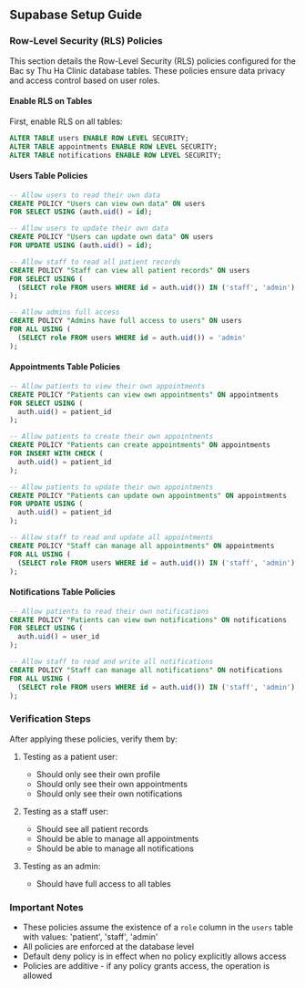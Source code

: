 ## Supabase Setup Guide

### Row-Level Security (RLS) Policies

This section details the Row-Level Security (RLS) policies configured for the Bac sy Thu Ha Clinic database tables. These policies ensure data privacy and access control based on user roles.

#### Enable RLS on Tables

First, enable RLS on all tables:

```sql
ALTER TABLE users ENABLE ROW LEVEL SECURITY;
ALTER TABLE appointments ENABLE ROW LEVEL SECURITY;
ALTER TABLE notifications ENABLE ROW LEVEL SECURITY;
```

#### Users Table Policies

```sql
-- Allow users to read their own data
CREATE POLICY "Users can view own data" ON users
FOR SELECT USING (auth.uid() = id);

-- Allow users to update their own data
CREATE POLICY "Users can update own data" ON users
FOR UPDATE USING (auth.uid() = id);

-- Allow staff to read all patient records
CREATE POLICY "Staff can view all patient records" ON users
FOR SELECT USING (
  (SELECT role FROM users WHERE id = auth.uid()) IN ('staff', 'admin')
);

-- Allow admins full access
CREATE POLICY "Admins have full access to users" ON users
FOR ALL USING (
  (SELECT role FROM users WHERE id = auth.uid()) = 'admin'
);
```

#### Appointments Table Policies

```sql
-- Allow patients to view their own appointments
CREATE POLICY "Patients can view own appointments" ON appointments
FOR SELECT USING (
  auth.uid() = patient_id
);

-- Allow patients to create their own appointments
CREATE POLICY "Patients can create appointments" ON appointments
FOR INSERT WITH CHECK (
  auth.uid() = patient_id
);

-- Allow patients to update their own appointments
CREATE POLICY "Patients can update own appointments" ON appointments
FOR UPDATE USING (
  auth.uid() = patient_id
);

-- Allow staff to read and update all appointments
CREATE POLICY "Staff can manage all appointments" ON appointments
FOR ALL USING (
  (SELECT role FROM users WHERE id = auth.uid()) IN ('staff', 'admin')
);
```

#### Notifications Table Policies

```sql
-- Allow patients to read their own notifications
CREATE POLICY "Patients can view own notifications" ON notifications
FOR SELECT USING (
  auth.uid() = user_id
);

-- Allow staff to read and write all notifications
CREATE POLICY "Staff can manage all notifications" ON notifications
FOR ALL USING (
  (SELECT role FROM users WHERE id = auth.uid()) IN ('staff', 'admin')
);
```

### Verification Steps

After applying these policies, verify them by:

1. Testing as a patient user:
   - Should only see their own profile
   - Should only see their own appointments
   - Should only see their own notifications

2. Testing as a staff user:
   - Should see all patient records
   - Should be able to manage all appointments
   - Should be able to manage all notifications

3. Testing as an admin:
   - Should have full access to all tables

### Important Notes

- These policies assume the existence of a `role` column in the `users` table with values: 'patient', 'staff', 'admin'
- All policies are enforced at the database level
- Default deny policy is in effect when no policy explicitly allows access
- Policies are additive - if any policy grants access, the operation is allowed 